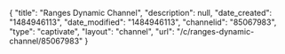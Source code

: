{
    "title": "Ranges Dynamic Channel",
    "description": null,
    "date_created": "1484946113",
    "date_modified": "1484946113",
    "channelid": "85067983",
    "type": "captivate",
    "layout": "channel",
    "url": "\/c\/ranges-dynamic-channel\/85067983"
}